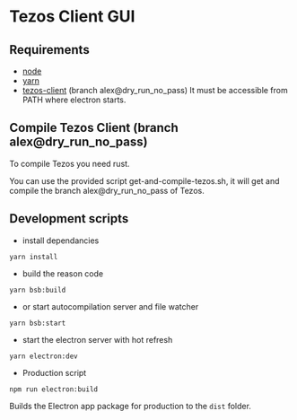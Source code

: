 [](./coverage/badge.svg)

Tezos Client GUI
===========================================================================

## Requirements

* [node](https://nodejs.org)
* [yarn](https://yarnpkg.com)
* [tezos-client](https://gitlab.com/tezos/tezos) (branch alex@dry_run_no_pass)
  It must be accessible from PATH where electron starts.

## Compile Tezos Client (branch alex@dry_run_no_pass)

To compile Tezos you need rust.

You can use the provided script get-and-compile-tezos.sh, it will get and compile the branch alex@dry_run_no_pass of Tezos.

## Development scripts

* install dependancies

`yarn install`

* build the reason code

`yarn bsb:build`

* or start autocompilation server and file watcher

`yarn bsb:start`

* start the electron server with hot refresh

`yarn electron:dev`

* Production script

`npm run electron:build`

Builds the Electron app package for production to the `dist` folder.

